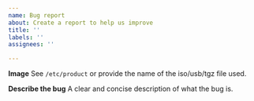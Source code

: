```yaml
---
name: Bug report
about: Create a report to help us improve
title: ''
labels: ''
assignees: ''

---
```


**Image**
See `/etc/product` or provide the name of the iso/usb/tgz file used.

**Describe the bug**
A clear and concise description of what the bug is.
